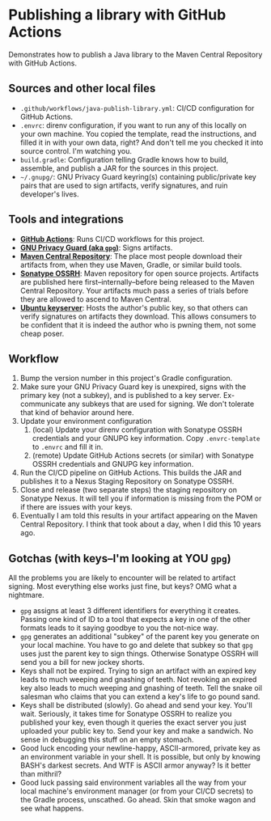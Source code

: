 # Publishing a library with GitHub Actions

Demonstrates how to publish a Java library to the Maven Central Repository with
GitHub Actions.

## Sources and other local files

- `.github/workflows/java-publish-library.yml`: CI/CD configuration for GitHub
  Actions.
- `.envrc`: direnv configuration, if you want to run any of this locally on your
  own machine.  You copied the template, read the instructions, and filled it in
  with your own data, right?  And don't tell me you checked it into source
  control.  I'm watching you.
- `build.gradle`: Configuration telling Gradle knows how to build, assemble, and
  publish a JAR for the sources in this project.
- `~/.gnupg/`: GNU Privacy Guard keyring(s) containing public/private key pairs
  that are used to sign artifacts, verify signatures, and ruin developer's
  lives.

## Tools and integrations

- [**GitHub Actions**](https://docs.github.com/en/actions): Runs CI/CD workflows
  for this project.
- [**GNU Privacy Guard (aka `gpg`)**](https://gnupg.org/): Signs artifacts.
- [**Maven Central Repository**](https://maven.org/): The place most people
  download their artifacts from, when they use Maven, Gradle, or similar build
  tools.
- [**Sonatype OSSRH**](https://oss.sonatype.org/): Maven repository for open
  source projects.  Artifacts are published here first–internally–before being
  released to the Maven Central Repository.  Your artifacts much pass a series
  of trials before they are allowed to ascend to Maven Central.
- [**Ubuntu keyserver**](https://keyserver.ubuntu.com/): Hosts the author's
  public key, so that others can verify signatures on artifacts they download.
  This allows consumers to be confident that it is indeed the author who is
  pwning them, not some cheap poser.

## Workflow

1. Bump the version number in this project's Gradle configuration.
1. Make sure your GNU Privacy Guard key is unexpired, signs with the primary key
   (not a subkey), and is published to a key server.  Ex-communicate any subkeys
   that are used for signing.  We don't tolerate that kind of behavior around
   here.
1. Update your environment configuration
   1. (local) Update your direnv configuration with Sonatype OSSRH credentials
      and your GNUPG key information.  Copy `.envrc-template` to `.envrc` and
      fill it in.
   1. (remote) Update GitHub Actions secrets (or similar) with Sonatype OSSRH
      credentials and GNUPG key information.
1. Run the CI/CD pipeline on GitHub Actions.  This builds the JAR and publishes
   it to a Nexus Staging Repository on Sonatype OSSRH.
1. Close and release (two separate steps) the staging repository on Sonatype
   Nexus.  It will tell you if information is missing from the POM or if there
   are issues with your keys.
1. Eventually I am told this results in your artifact appearing on the Maven
   Central Repository.  I think that took about a day, when I did this 10 years
   ago.

## Gotchas (with keys–I'm looking at YOU `gpg`)

All the problems you are likely to encounter will be related to artifact
signing.  Most everything else works just fine, but keys?  OMG what a nightmare.

- `gpg` assigns at least 3 different identifiers for everything it creates.
  Passing one kind of ID to a tool that expects a key in one of the other
  formats leads to it saying goodbye to you the not-nice way.
- `gpg` generates an additional "subkey" of the parent key you generate on your
  local machine.  You have to go and delete that subkey so that `gpg` uses just
  the parent key to sign things.  Otherwise Sonatype OSSRH will send you a bill
  for new jockey shorts.
- Keys shall not be expired.  Trying to sign an artifact with an expired key
  leads to much weeping and gnashing of teeth.  Not revoking an expired key also
  leads to much weeping and gnashing of teeth.  Tell the snake oil salesman who
  claims that you can extend a key's life to go pound sand.
- Keys shall be distributed (slowly).  Go ahead and send your key.  You'll wait.
  Seriously, it takes time for Sonatype OSSRH to realize you published your key,
  even though it queries the exact server you just uploaded your public key to.
  Send your key and make a sandwich.  No sense in debugging this stuff on an
  empty stomach.
- Good luck encoding your newline-happy, ASCII-armored, private key as an
  environment variable in your shell.  It is possible, but only by knowing
  BASH's darkest secrets.  And WTF is ASCII armor anyway?  Is it better than
  mithril?
- Good luck passing said environment variables all the way from your local
  machine's environment manager (or from your CI/CD secrets) to the Gradle
  process, unscathed.  Go ahead.  Skin that smoke wagon and see what happens.
